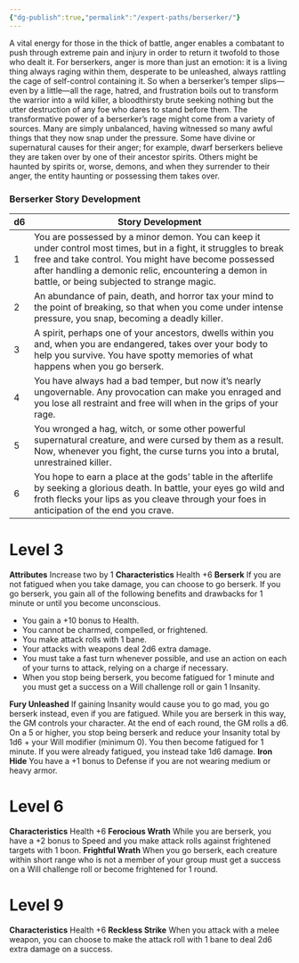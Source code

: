 ```yaml
---
{"dg-publish":true,"permalink":"/expert-paths/berserker/"}
---
```


A vital energy for those in the thick of battle, anger enables a combatant to push through extreme pain and injury in order to return it twofold to those who dealt it. For berserkers, anger is more than just an emotion: it is a living thing always raging within them, desperate to be unleashed, always rattling the cage of self-control containing it. So when a berserker’s temper slips—even by a little—all the rage, hatred, and frustration boils out to transform the warrior into a wild killer, a bloodthirsty brute seeking nothing but the utter destruction of any foe who dares to stand before them.
The transformative power of a berserker’s rage might come from a variety of sources. Many are simply unbalanced, having witnessed so many awful things that they now snap under the pressure. Some have divine or supernatural causes for their anger; for example, dwarf berserkers believe they are taken over by one of their ancestor spirits. Others might be haunted by spirits or, worse, demons, and when they surrender to their anger, the entity haunting or possessing them takes over.
### Berserker Story Development

| d6  | Story Development                                                                                                                                                                                                                                                               |
| --- | ------------------------------------------------------------------------------------------------------------------------------------------------------------------------------------------------------------------------------------------------------------------------------- |
| 1   | You are possessed by a minor demon. You can keep it under control most times, but in a fight, it struggles to break free and take control. You might have become possessed after handling a demonic relic, encountering a demon in battle, or being subjected to strange magic. |
| 2   | An abundance of pain, death, and horror tax your mind to the point of breaking, so that when you come under intense pressure, you snap, becoming a deadly killer.                                                                                                               |
| 3   | A spirit, perhaps one of your ancestors, dwells within you and, when you are endangered, takes over your body to help you survive. You have spotty memories of what happens when you go berserk.                                                                                |
| 4   | You have always had a bad temper, but now it’s nearly ungovernable. Any provocation can make you enraged and you lose all restraint and free will when in the grips of your rage.                                                                                               |
| 5   | You wronged a hag, witch, or some other powerful supernatural creature, and were cursed by them as a result. Now, whenever you fight, the curse turns you into a brutal, unrestrained killer.                                                                                   |
| 6   | You hope to earn a place at the gods’ table in the afterlife by seeking a glorious death. In battle, your eyes go wild and froth flecks your lips as you cleave through your foes in anticipation of the end you crave.                                                         |
# Level 3
**Attributes** Increase two by 1
**Characteristics** Health +6
**Berserk** If you are not fatigued when you take damage, you can choose to go berserk. If you go berserk, you gain all of the following benefits and drawbacks for 1 minute or until you become unconscious.
- You gain a +10 bonus to Health.
- You cannot be charmed, compelled, or frightened.
- You make attack rolls with 1 bane.
- Your attacks with weapons deal 2d6 extra damage.
- You must take a fast turn whenever possible, and use an action on each of your turns to attack, relying on a charge if necessary.
- When you stop being berserk, you become fatigued for 1 minute and you must get a success on a Will challenge roll or gain 1 Insanity.

**Fury Unleashed** If gaining Insanity would cause you to go mad, you go berserk instead, even if you are fatigued.
While you are berserk in this way, the GM controls your character. At the end of each round, the GM rolls a d6.
On a 5 or higher, you stop being berserk and reduce your Insanity total by 1d6 + your Will modifier (minimum 0). You then become fatigued for 1 minute. If you were already fatigued, you instead take 1d6 damage.
**Iron Hide** You have a +1 bonus to Defense if you are not wearing medium or heavy armor.
# Level 6
**Characteristics** Health +6
**Ferocious Wrath** While you are berserk, you have a +2 bonus to Speed and you make attack rolls against frightened targets with 1 boon.
**Frightful Wrath** When you go berserk, each creature within short range who is not a member of your group must get a success on a Will challenge roll or become frightened for 1 round.
# Level 9
**Characteristics** Health +6
**Reckless Strike** When you attack with a melee weapon, you can choose to make the attack roll with 1 bane to deal 2d6 extra damage on a success.